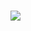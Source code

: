 <h1> 
  <img src="https://publicapi.dev/readme-typing-svg-api
font=Righteous&size=35&center=true&vCenter=true&width=500&height=70&duration=4000&lines=Hello + There!+👋💜;I'm + Jodeley + Claro!;" />
</h1>
